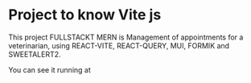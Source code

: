 # Project to know Vite js

This project FULLSTACKT MERN is Management of appointments for a veterinarian,  using REACT-VITE, REACT-QUERY, MUI, FORMIK and SWEETALERT2.

You can see it running at 

